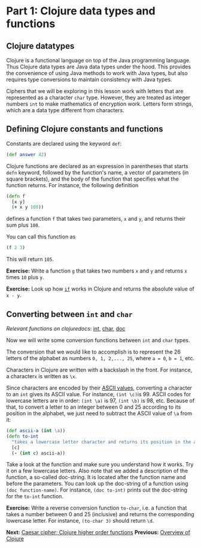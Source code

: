 # Part 1: Clojure data types and functions

## Clojure datatypes

Clojure is a functional language on top of the Java programming language. Thus Clojure data types are Java data types under the hood. This provides the convenience of using Java methods to work with Java types, but also requires type conversions to maintain consistency with Java types.

Ciphers that we will be exploring in this lesson work with letters that are represented as a character `char` type. However, they are treated as integer numbers `int` to make mathematics of encryption work. Letters form strings, which are a data type different from characters. 

## Defining Clojure constants and functions

Constants are declared using the keyword `def`:
```clojure
(def answer 42)
```

Clojure functions are declared as an expression in parentheses that starts `defn` keyword, followed by the function's name, a vector of parameters (in square brackets), and the body of the function that specifies what the function returns. For instance, the following definition

```clojure
(defn f 
  [x y] 
  (+ x y 100))
```
defines a function `f` that takes two parameters, `x` and `y`, and returns their sum plus `100`. 

You can call this function as 
```clojure 
(f 2 3)
```
This will return `105`. 

**Exercise:** Write a function `g` that takes two numbers `x` and `y` and returns `x` times `10` plus `y`. 

**Exercise:** Look up how [`if`](https://clojuredocs.org/clojure.core/if) works in Clojure and returns the absolute value of `x - y`.

## Converting between `int` and `char`

*Relevant functions on clojuredocs*: [int](https://clojuredocs.org/clojure.core/int), [char](https://clojuredocs.org/clojure.core/char),
[doc](https://clojuredocs.org/clojure.repl/doc)

Now we will write some
conversion functions between `int` and `char` types. 

The conversion that we would like to accomplish is to represent the 26 letters of the alphabet as numbers `0, 1, 2,..., 25`, where `a = 0`, `b = 1`, etc. 

Characters in Clojure are written with a backslash in the front. For instance, a character`x` is written as `\x`. 

Since characters are encoded by their [ASCII values](https://en.wikipedia.org/wiki/ASCII#Code_chart),
converting a character to an `int` gives its ASCII value.
For instance, `(int \c)`is 99. 
ASCII codes for lowercase letters are in order: `(int \a)` is 97, `(int \b)` is 98, etc. 
Because of that, to convert a letter to an integer between 0 and 25 according to its position in the alphabet, we just need to subtract the ASCII value of `\a` from it:

```clojure
(def ascii-a (int \a))
(defn to-int
  "takes a lowercase letter character and returns its position in the alphabet: a = 0, b = 1, etc."
  [c]
  (- (int c) ascii-a))
``` 
Take a look at the function and make sure you understand how it works. Try it on a few lowercase letters. 
Also note that we added a description of the function, a so-called doc-string. It is located after the function name and before the parameters.
You can look up the doc-string of a function using `(doc function-name)`. For instance, `(doc to-int)` prints out the doc-string for the `to-int` function.

**Exercise:** Write a reverse conversion function `to-char`, i.e. a function that takes a number between 0 and 25 (inclusive) and returns the corresponding lowercase letter. For instance, `(to-char 3)` should return `\d`.  

**Next:** [Caesar cipher; Clojure higher order functions](track2-caesar.md)
**Previous:** [Overview of Clojure](track2-functional-overview.md)  
